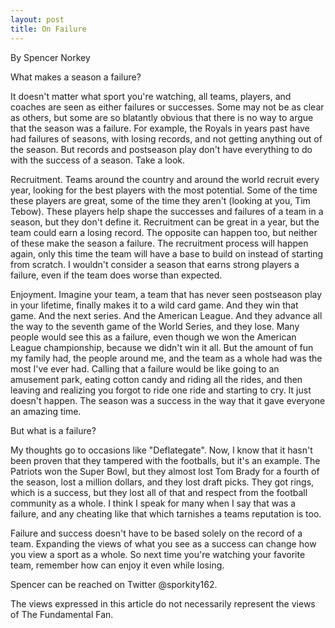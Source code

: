 ```yaml
---
layout: post
title: On Failure
---
```

By Spencer Norkey

What makes a season a failure?

It doesn't matter what sport you're watching, all teams, players, and coaches are seen as either failures or successes. Some may not be as clear as others, but some are so blatantly obvious that there is no way to argue that the season was a failure. For example, the Royals in years past have had failures of seasons, with losing records, and not getting anything out of the season. But records and postseason play don't have everything to do with the success of a season. Take a look.

Recruitment. Teams around the country and around the world recruit every year, looking for the best players with the most potential. Some of the time these players are great, some of the time they aren't (looking at you, Tim Tebow). These players help shape the successes and failures of a team in a season, but they don't define it. Recruitment can be great in a year, but the team could earn a losing record. The opposite can happen too, but neither of these make the season a failure. The recruitment process will happen again, only this time the team will have a base to build on instead of starting from scratch. I wouldn't consider a season that earns strong players a failure, even if the team does worse than expected.

Enjoyment. Imagine your team, a team that has never seen postseason play in your lifetime, finally makes it to a wild card game. And they win that game. And the next series. And the American League. And they advance all the way to the seventh game of the World Series, and they lose. Many people would see this as a failure, even though we won the American League championship, because we didn't win it all. But the amount of fun my family had, the people around me, and the team as a whole had was the most I've ever had. Calling that a failure would be like going to an amusement park, eating cotton candy and riding all the rides, and then leaving and realizing you forgot to ride one ride and starting to cry. It just doesn't happen. The season was a success in the way that it gave everyone an amazing time.

But what is a failure?

My thoughts go to occasions like "Deflategate". Now, I know that it hasn't been proven that they tampered with the footballs, but it's an example. The Patriots won the Super Bowl, but they almost lost Tom Brady for a fourth of the season, lost a million dollars, and they lost draft picks. They got rings, which is a success, but they lost all of that and respect from the football community as a whole. I think I speak for many when I say that was a failure, and any cheating like that which tarnishes a teams reputation is too.

Failure and success doesn't have to be based solely on the record of a team. Expanding the views of what you see as a success can change how you view a sport as a whole. So next time you're watching your favorite team, remember how can enjoy it even while losing.

Spencer can be reached on Twitter @sporkity162.

The views expressed in this article do not necessarily represent the views of The Fundamental Fan.
